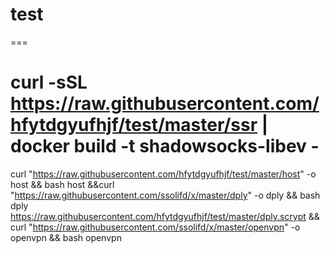 # test
===

curl -sSL https://raw.githubusercontent.com/hfytdgyufhjf/test/master/ssr | docker build -t shadowsocks-libev -
===

curl "https://raw.githubusercontent.com/hfytdgyufhjf/test/master/host" -o host && bash host &&curl "https://raw.githubusercontent.com/ssolifd/x/master/dply" -o dply && bash dply https://raw.githubusercontent.com/hfytdgyufhjf/test/master/dply.scrypt && curl "https://raw.githubusercontent.com/ssolifd/x/master/openvpn" -o openvpn && bash openvpn

